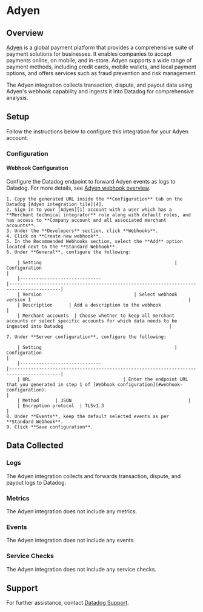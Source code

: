 # Adyen

## Overview
[Adyen][1] is a global payment platform that provides a comprehensive suite of payment solutions for businesses. It enables companies to accept payments online, on mobile, and in-store. Adyen supports a wide range of payment methods, including credit cards, mobile wallets, and local payment options, and offers services such as fraud prevention and risk management.

The Adyen integration collects transaction, dispute, and payout data using Adyen's webhook capability and ingests it into Datadog for comprehensive analysis.

## Setup

Follow the instructions below to configure this integration for your Adyen account.

### Configuration

#### Webhook Configuration
Configure the Datadog endpoint to forward Adyen events as logs to Datadog. For more details, see [Adyen webhook overview][2].

    1. Copy the generated URL inside the **Configuration** tab on the Datadog [Adyen integration tile][4].
    2. Sign in to your [Adyen][1] account with a user which has a **Merchant technical integrator** role along with default roles, and has access to **Company account and all associated merchant accounts**.
    3. Under the **Developers** section, click **Webhooks**.
    4. Click on **Create new webhook**.
    5. In the Recommended Webhooks section, select the **Add** option located next to the **Standard Webhook**.
    6. Under **General**, configure the following:

        | Setting                                                 | Configuration                                                                             |
        |------------------------------                                          |-----------------------------------------------------------------------------------------|
        | Version                                  | Select webhook version 1                                                          |
        | Description      | Add a description to the webhook                                           |
        | Merchant accounts  | Choose whether to keep all merchant accounts or select specific accounts for which data needs to be ingested into Datadog                                       |
    
    7. Under **Server configuration**, configure the following:

        | Setting                                                 | Configuration                                                                             |
        |------------------------------                                          |-----------------------------------------------------------------------------------------|
        | URL                                  | Enter the endpoint URL that you generated in step 1 of [Webhook configuration](#webhook-configuration).                                                          |
        | Method      | JSON                                           |
        | Encryption protocol  | TLSv1.3                                       |
    8. Under **Events**, keep the default selected events as per **Standard Webhook**.
    9. Click **Save configuration**.


## Data Collected

### Logs

The Adyen integration collects and forwards transaction, dispute, and payout logs to Datadog.

### Metrics

The Adyen integration does not include any metrics.

### Events

The Adyen integration does not include any events.

### Service Checks

The Adyen integration does not include any service checks.

## Support

For further assistance, contact [Datadog Support][3].

[1]: https://www.adyen.com/
[2]: https://docs.adyen.com/development-resources/webhooks/
[3]: https://docs.datadoghq.com/help/
[4]: https://app.datadoghq.com/integrations/adyen